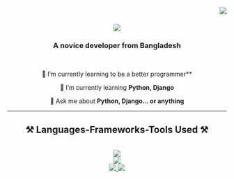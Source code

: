 <img align="right" src="https://visitor-badge.laobi.icu/badge?page_id=skbiswas0509.skbiswas0509" />

<h1 align="center">
    <img src="https://readme-typing-svg.herokuapp.com/?font=Righteous&size=35&center=true&vCenter=true&width=500&height=70&duration=3000&lines=Hi+There!+👋;+I'm+Sukumar+Biswas!;" />
</h1>

<h3 align="center">A novice developer from Bangladesh</h3>

<br/>

<div align="center">
 
 🔭 I’m currently learning to be a better programmer**
 
 🌱 I’m currently learning **Python, Django**

💬 Ask me about **Python, Django... or anything**

 </div>

 <hr/>
 
<h2 align="center">⚒️ Languages-Frameworks-Tools Used ⚒️</h2>
<br/>
<div align="center">
    <img src="https://skillicons.dev/icons?i=,html,css,python,vscode,github,pycharm" />
    <br/>
    <img src="https://skillicons.dev/icons?i=react,bootstrap,javascript,c,java,c++,flask,django" /><br>
</div>

 
<div align="center"> 
  <a href="sukumarbsws98@gmail.com">
    <img src="https://img.shields.io/badge/Gmail-333333?style=for-the-badge&logo=gmail&logoColor=red" />
  </a>
  <a href="https://www.linkedin.com/in/sukumar-biswas-919888244/" target="_blank">
    <img src="https://img.shields.io/badge/LinkedIn-0077B5?style=for-the-badge&logo=linkedin&logoColor=white" target="_blank" />
  </a>
</div>
